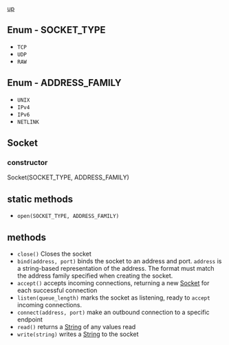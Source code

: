 [up](index.md)

## Enum - SOCKET_TYPE
 - `TCP`
 - `UDP`
 - `RAW`

## Enum - ADDRESS_FAMILY
 - `UNIX`
 - `IPv4`
 - `IPv6`
 - `NETLINK`

## Socket

### constructor
Socket(SOCKET_TYPE, ADDRESS_FAMILY)

## static methods
 - `open(SOCKET_TYPE, ADDRESS_FAMILY)`

## methods
 - `close()` Closes the socket
 - `bind(address, port)` binds the socket to an address and port. `address` is a string-based representation of the address.  The format must match the address family specified when creating the socket.
 - `accept()` accepts incoming connections, returning a new [Socket](#socket) for each successful connection
 - `listen(queue_length)` marks the socket as listening, ready to `accept` incoming connections.
 - `connect(address, port)` make an outbound connection to a specific endpoint
 - `read()` returns a [String](string.md) of any values read
 - `write(string)` writes a [String](string.md) to the socket
